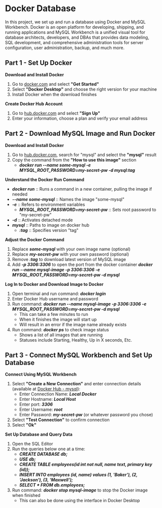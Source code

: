 <h1>Docker Database</h1>
In this project, we set up and run a database using Docker and MySQL Workbench. Docker is an open platform for developing, shipping, and running applications and MySQL Workbench is a unified visual tool for database architects, developers, and DBAs that provides data modeling, SQL development, and comprehensive administration tools for server configuration, user administration, backup, and much more. 
<h2>Part 1 - Set Up Docker</h2>

<b> Download and Install Docker </b>
1. Go to [docker.com](https://www.docker.com/) and select **"Get Started"**
2. Select **"Docker Desktop"** and choose the right version for your machine
3. Install Docker when the download finishes

<b> Create Docker Hub Account </b>
1. Go to [hub.docker.com](https://www.hub.docker.com/) and select **"Sign Up"**
2. Enter your information, choose a plan and verify your email address

<h2>Part 2 - Download MySQL Image and Run Docker</h2>

<b> Download and Install Docker </b>
1. Go to [hub.docker.com](https://www.hub.docker.com/), search for "mysql" and select the **"mysql"** result
2. Copy the command from the **"How to use this image"** section
   - ***docker run --name some-mysql -e MYSQL_ROOT_PASSWORD=my-secret-pw -d mysql:tag***

<b> Understand the Docker Run Command </b>
- ***docker run*** :: Runs a command in a new container, pulling the image if needed
- ***--name some-mysql*** :: Names the image "some-mysql"
- ***-e*** :: Refers to environment variables
  - ***MYSQL_ROOT_PASSWORD=my-secret-pw*** :: Sets root password to "my-secret-pw"
- ***-d*** :: Activates detached mode
- ***mysql*** :: Paths to image on docker hub
  - ***:tag*** :: Specifies version "tag"
 
<b> Adjust the Docker Command </b>
1. Replace ***some-mysql*** with your own image name (optional)
2. Replace ***my-secret-pw*** with your own password (optional)
3. Remove ***:tag*** to download latest version of MySQL image
4. Add ***-p 3306:3306*** to open the port from the docker container
***docker run --name mysql-image -p 3306:3306 -e MYSQL_ROOT_PASSWORD=my-secret-pw -d mysql***

<b> Log In to Docker and Download Image to Docker </b>
1. Open terminal and run command: ***docker login***
2. Enter Docker Hub username and password
3. Run command: ***docker run --name mysql-image -p 3306:3306 -e MYSQL_ROOT_PASSWORD=my-secret-pw -d mysql***
    - This can take a few minutes to run
    - When it finishes the image will start up
    - Will result in an error if the image name already exists
4. Run command: ***docker ps*** to check image status
   - Shows a list of all images that are running
   - Statuses include Starting, Healthy, Up in X seconds, Etc.
  
<h2>Part 3 - Connect MySQL Workbench and Set Up Database </h2>

<b> Connect Using MySQL Workbench </b>
1. Select **"Create a New Connection"** and enter connection details (available at [Docker Hub - mysql](https://hub.docker.com/_/mysql)):
    - Enter Connection Name: ***Local Docker***
    - Enter Hostname: ***Local Host***
    - Enter port: ***3306***
    - Enter Username: ***root***
    - Enter Password: ***my-secret-pw*** (or whatever password you chose)
2. Select **"Test Connection"** to confirm connection
3. Select **"Ok"**

<b> Set Up Database and Query Data</b>
1. Open the SQL Editor
2. Run the queries below one at a time:
    - ***CREATE DATABASE db;***
    - ***USE db;***
    - ***CREATE TABLE employees(id int not null, name text, primary key (id));***
    - ***INSERT INTO employees (id, name) values (1, 'Baker'), (2, 'Jackson'), (3, 'Maxwell');***
    - ***SELECT * FROM db.employees;***
3. Run command: ***docker stop mysql-image*** to stop the Docker image when finished
    - This can also be done using the interface in Docker Desktop

